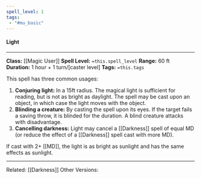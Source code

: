 ```yaml
---
spell_level: 1
tags:
 - "#mu_basic"
---
```


#### Light
___
**Class:** [[Magic User]]
**Spell Level:** `=this.spell_level`
**Range:** 60 ft
**Duration:** 1 hour + 1 turn/[caster level]
**Tags:** `=this.tags`

This spell has three common usages:

1. **Conjuring light:** In a 15ft radius. The magical light is sufficient for reading, but is not as bright as daylight. The spell may be cast upon an object, in which case the light moves with the object.
2. **Blinding a creature:** By casting the spell upon its eyes. If the target fails a saving throw, it is blinded for the duration. A blind creature attacks with disadvantage.
3. **Cancelling darkness:** Light may cancel a [[Darkness]] spell of equal MD (or reduce the effect of a [[Darkness]] spell cast with more MD).


If cast with 2+ [[MD]], the light is as bright as sunlight and has the same effects as sunlight.
___

Related: [[Darkness]]
Other Versions:
